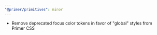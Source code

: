 ```yaml
---
"@primer/primitives": minor
---
```


- Remove deprecated focus color tokens in favor of "global" styles from Primer CSS
